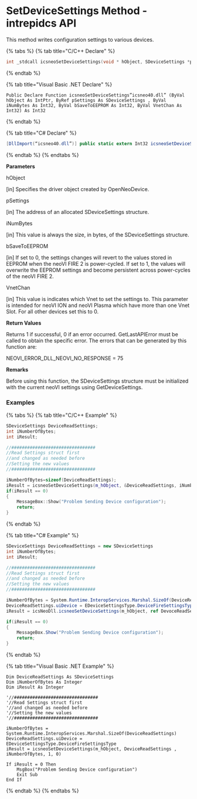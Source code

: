 # SetDeviceSettings Method - intrepidcs API

This method writes configuration settings to various devices.

{% tabs %}
{% tab title="C/C++ Declare" %}
```cpp
int _stdcall icsneoSetDeviceSettings(void * hObject, SDeviceSettings *pSettings, int iNumBytes, int bSaveToEEPROM, int VnetChan);
```
{% endtab %}

{% tab title="Visual Basic .NET Declare" %}
```vbnet
Public Declare Function icsneoSetDeviceSettings”icsneo40.dll” (ByVal hObject As IntPtr, ByRef pSettings As SDeviceSettings , ByVal iNumBytes As Int32, ByVal bSaveToEEPROM As Int32, ByVal VnetChan As Int32) As Int32
```
{% endtab %}

{% tab title="C# Declare" %}
```csharp
[DllImport(“icsneo40.dll”)] public static extern Int32 icsneoSetDeviceSettings(IntPtr hObject, rref SDeviceSettings pSettings, Int32 iNumBytes, Int32 bSaveToEEPROM, Int32 VnetChan);
```
{% endtab %}
{% endtabs %}

**Parameters**

hObject

\[in] Specifies the driver object created by OpenNeoDevice.

pSettings

\[in] The address of an allocated SDeviceSettings structure.

iNumBytes

\[in] This value is always the size, in bytes, of the SDeviceSettings structure.

bSaveToEEPROM

\[in] If set to 0, the settings changes will revert to the values stored in EEPROM when the neoVI FIRE 2 is power-cycled. If set to 1, the values will overwrite the EEPROM settings and become persistent across power-cycles of the neoVI FIRE 2.

VnetChan

\[in] This value is indicates which Vnet to set the settings to. This parameter is intended for neoVI ION and neoVI Plasma which have more than one Vnet Slot. For all other devices set this to 0.

**Return Values**

Returns 1 if successful, 0 if an error occurred. GetLastAPIError must be called to obtain the specific error. The errors that can be generated by this function are:

NEOVI\_ERROR\_DLL\_NEOVI\_NO\_RESPONSE = 75

**Remarks**

Before using this function, the SDeviceSettings structure must be initialized with the current neoVI settings using GetDeviceSettings.

### Examples

{% tabs %}
{% tab title="C/C++ Example" %}
```cpp
SDeviceSettings DeviceReadSettings;
int iNumberOfBytes;
int iResult;

//################################
//Read Settings struct first
//and changed as needed before
//Setting the new values
//################################

iNumberOfBytes=sizeof(DeviceReadSettings);
iResult = icsneoSetDeviceSettings(m_hObject, &DeviceReadSettings, iNumberOfBytes, 1, 0);
if(iResult == 0)
{
    MessageBox::Show("Problem Sending Device configuration");
    return;
}
```
{% endtab %}

{% tab title="C# Example" %}
```csharp
SDeviceSettings DeviceReadSettings = new SDeviceSettings
int iNumberOfBytes;
int iResult;

//################################
//Read Settings struct first
//and changed as needed before
//Setting the new values
//################################

iNumberOfBytes = System.Runtime.InteropServices.Marshal.SizeOf(DeviceReadSettings);
DeviceReadSettings.uiDevice = EDeviceSettingsType.DeviceFireSettingsType;
iResult = icsNeoDll.icsneoSetDeviceSettings(m_hObject, ref DevoceReadSettings, iNumberOfBytes, 1, 0);

if(iResult == 0)
{
    MessageBox.Show("Problem Sending Device configuration");
    return;
}
```
{% endtab %}

{% tab title="Visual Basic .NET Example" %}
```vbnet
Dim DeviceReadSettings As SDeviceSettings
Dim iNumberOfBytes As Integer
Dim iResult As Integer

'//################################
'//Read Settings struct first
'//and changed as needed before
'//Setting the new values
'//################################

iNumberOfBytes = System.Runtime.InteropServices.Marshal.SizeOf(DeviceReadSettings)
DeviceReadSettings.uiDevice = EDeviceSettingsType.DeviceFireSettingsType
iResult = icsneoSetDeviceSettings(m_hObject, DeviceReadSettings , iNumberOfBytes, 1, 0)

If iResult = 0 Then
    MsgBox("Problem Sending Device configuration")
    Exit Sub
End If
```
{% endtab %}
{% endtabs %}
